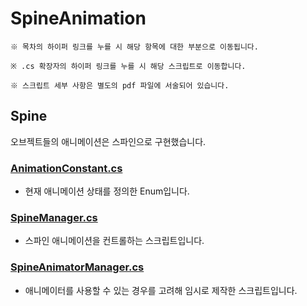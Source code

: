 # SpineAnimation
```
※ 목차의 하이퍼 링크를 누를 시 해당 항목에 대한 부분으로 이동됩니다.

※ .cs 확장자의 하이퍼 링크를 누를 시 해당 스크립트로 이동합니다.

※ 스크립트 세부 사항은 별도의 pdf 파일에 서술되어 있습니다.
```
## Spine
오브젝트들의 애니메이션은 스파인으로 구현했습니다.

### [AnimationConstant.cs]()
* 현재 애니메이션 상태를 정의한 Enum입니다.

### [SpineManager.cs]()
* 스파인 애니메이션을 컨트롤하는 스크립트입니다.

### [SpineAnimatorManager.cs]()
* 애니메이터를 사용할 수 있는 경우를 고려해 임시로 제작한 스크립트입니다.
